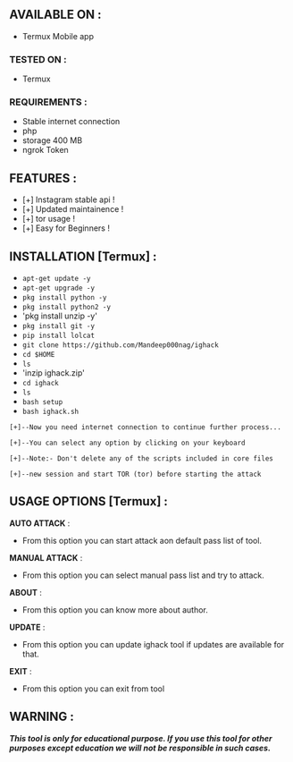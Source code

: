 ## AVAILABLE ON :

* Termux Mobile app

### TESTED ON :

* Termux

### REQUIREMENTS :
* Stable internet connection
* php
* storage 400 MB
* ngrok Token

## FEATURES :
* [+] Instagram stable api !
* [+] Updated maintainence !
* [+] tor usage !
* [+] Easy for Beginners !

## INSTALLATION [Termux] :

* `apt-get update -y`
* `apt-get upgrade -y`
* `pkg install python -y`
* `pkg install python2 -y`
* 'pkg install unzip -y'
* `pkg install git -y`
* `pip install lolcat`
* `git clone https://github.com/Mandeep000nag/ighack`
* `cd $HOME`
* `ls`
* 'inzip ighack.zip'
* `cd ighack`
* `ls`
* `bash setup`
* `bash ighack.sh`
```
[+]--Now you need internet connection to continue further process...

[+]--You can select any option by clicking on your keyboard

[+]--Note:- Don't delete any of the scripts included in core files

[+]--new session and start TOR (tor) before starting the attack
```
## USAGE OPTIONS [Termux] :

__AUTO ATTACK__ :
- From this option you can start attack aon default pass list of tool.

__MANUAL ATTACK__ :
- From this option you can select manual pass list and try to attack.

__ABOUT__ :
- From this option you can know more about author.

__UPDATE__ :
- From this option you can update ighack tool if updates are available for that.

__EXIT__ :
- From this option you can exit from tool 

## WARNING : 
***This tool is only for educational purpose. If you use this tool for other purposes except education we will not be responsible in such cases.***
